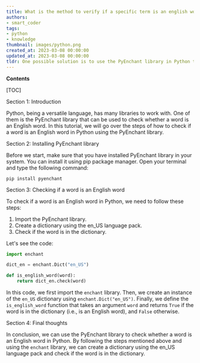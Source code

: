 ```yaml
---
title: What is the method to verify if a specific term is an english word in python?
authors:
- smart_coder
tags:
- python
- knowledge
thumbnail: images/python.png
created_at: 2023-03-08 00:00:00
updated_at: 2023-03-08 00:00:00
tldr: One possible solution is to use the PyEnchant library in Python to check if a word is contained within an English dictionary.
---
```


**Contents**

[TOC]

Section 1: Introduction

Python, being a versatile language, has many libraries to work with. One of them is the PyEnchant library that can be used to check whether a word is an English word. In this tutorial, we will go over the steps of how to check if a word is an English word in Python using the PyEnchant library.

Section 2: Installing PyEnchant library

Before we start, make sure that you have installed PyEnchant library in your system. You can install it using pip package manager. Open your terminal and type the following command:
```
pip install pyenchant
```

Section 3: Checking if a word is an English word

To check if a word is an English word in Python, we need to follow these steps:

1. Import the PyEnchant library.
2. Create a dictionary using the en_US language pack.
3. Check if the word is in the dictionary.

Let's see the code:
```python
import enchant

dict_en = enchant.Dict("en_US")

def is_english_word(word):
    return dict_en.check(word)
```

In this code, we first import the `enchant` library. Then, we create an instance of the `en_US` dictionary using `enchant.Dict("en_US")`. Finally, we define the `is_english_word` function that takes an argument `word` and returns `True` if the word is in the dictionary (i.e., is an English word), and `False` otherwise.

Section 4: Final thoughts

In conclusion, we can use the PyEnchant library to check whether a word is an English word in Python. By following the steps mentioned above and using the `enchant` library, we can create a dictionary using the en_US language pack and check if the word is in the dictionary.
